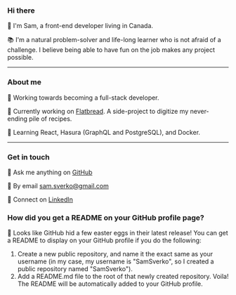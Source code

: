 ### Hi there

👋 I'm Sam, a front-end developer living in Canada.

📚 I'm a natural problem-solver and life-long learner who is not afraid of a challenge. I believe being able to have fun on the job makes any project possible.

---

### About me

💪 Working towards becoming a full-stack developer.

🔭 Currently working on [Flatbread](https://github.com/SamSverko/flatbread). A side-project to digitize my never-ending pile of recipes.

🌱 Learning React, Hasura (GraphQL and PostgreSQL), and Docker.

---

### Get in touch

💬 Ask me anything on [GitHub](https://github.com/SamSverko/ama)

💌 By email [sam.sverko@gmail.com](mailto:sam.sverko@gmail.com)

🔗 Connect on [LinkedIn](https://www.linkedin.com/in/samsverko/)

### How did you get a README on your GitHub profile page?

🥚 Looks like GitHub hid a few easter eggs in their latest release! You can get a README to display on your GitHub profile if you do the following:

1. Create a new public repository, and name it the exact same as your username (in my case, my username is "SamSverko", so I created a public repository named "SamSverko").
2. Add a README.md file to the root of that newly created repository. Voila! The README will be automatically added to your GitHub profile.
